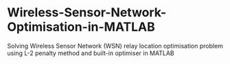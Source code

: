 # Wireless-Sensor-Network-Optimisation-in-MATLAB
Solving Wireless Sensor Network (WSN) relay location optimisation problem using L-2 penalty method and built-in optimiser in MATLAB
